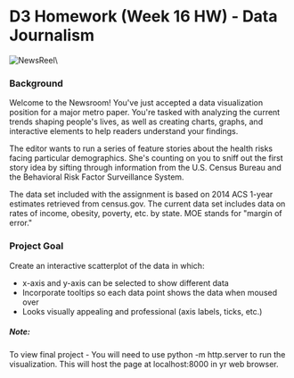 # D3 Homework (Week 16 HW) - Data Journalism

![NewsReel](https://media.giphy.com/media/v2xIous7mnEYg/giphy.gif)\

### Background
Welcome to the Newsroom! You've just accepted a data visualization position for a major metro paper. You're tasked with analyzing the current trends shaping people's lives, as well as creating charts, graphs, and interactive elements to help readers understand your findings.

The editor wants to run a series of feature stories about the health risks facing particular demographics. She's counting on you to sniff out the first story idea by sifting through information from the U.S. Census Bureau and the Behavioral Risk Factor Surveillance System.

The data set included with the assignment is based on 2014 ACS 1-year estimates retrieved from census.gov. The current data set includes data on rates of income, obesity, poverty, etc. by state. MOE stands for "margin of error."

### Project Goal
Create an interactive scatterplot of the data in which:
- x-axis and y-axis can be selected to show different data
- Incorporate tooltips so each data point shows the data when moused over
- Looks visually appealing and professional (axis labels, ticks, etc.)

##### Note: 
To view final project - You will need to use python -m http.server to run the visualization. This will host the page at localhost:8000 in yr web browser.
